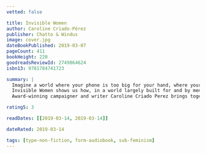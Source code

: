 ```yaml
---
vetted: false

title: Invisible Women
author: Caroline Criado-Pérez
publisher: Chatto & Windus
image: cover.jpg
dateBookPublished: 2019-03-07
pageCount: 411
bookHeight: 220
goodreadsReviewId: 2749864624
isbn13: 9781784741723

summary: |
  Imagine a world where your phone is too big for your hand, where your doctor prescribes a drug that is wrong for your body, where in a car accident you are 47% more likely to be seriously injured, where every week the countless hours of work you do are not recognised or valued. If any of this sounds familiar, chances are that you're a woman.
  Invisible Women shows us how, in a world largely built for and by men, we are systematically ignoring half the population. It exposes the gender data gap – a gap in our knowledge that is at the root of perpetual, systemic discrimination against women, and that has created a pervasive but invisible bias with a profound effect on women’s lives.
  Award-winning campaigner and writer Caroline Criado Perez brings together for the first time an impressive range of case studies, stories and new research from across the world that illustrate the hidden ways in which women are forgotten, and the impact this has on their health and well-being. From government policy and medical research, to technology, workplaces, urban planning and the media, Invisible Women reveals the biased data that excludes women. In making the case for change, this powerful and provocative book will make you see the world anew.

rating5: 3

readDates: [[2019-03-14, 2019-03-14]]

dateRated: 2019-03-14

tags: [type-non-fiction, form-audiobook, sub-feminism]
---
```

